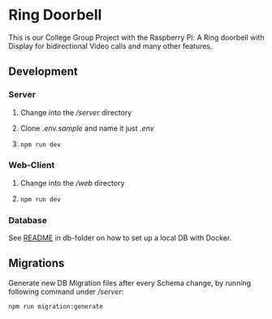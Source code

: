 # Ring Doorbell

This is our College Group Project with the Raspberry Pi: 
A Ring doorbell with Display for bidirectional Video calls and many other features.

## Development

### Server

1. Change into the */server* directory

2. Clone *.env.sample* and name it just *.env* 

3. ```bash
   npm run dev
   ```

### Web-Client

1. Change into the */web* directory

2. ```bash
   npm run dev
   ```

### Database

See [README](./db/README.md) in db-folder on how to set up a local DB with Docker.

## Migrations

Generate new DB Migration files after every Schema change, by running following command under */server*:

```bash
npm run migration:generate
```



